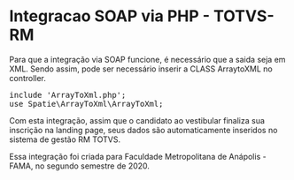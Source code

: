 # Integracao SOAP via PHP - TOTVS-RM

Para que a integração via SOAP funcione, é necessário que a saida seja em XML. Sendo assim, pode ser necessário inserir a CLASS ArraytoXML no controller.

<pre>include 'ArrayToXml.php';
use Spatie\ArrayToXml\ArrayToXml;</pre>

Com esta integração, assim que o candidato ao vestibular finaliza sua inscrição na landing page, seus dados são automaticamente inseridos no sistema de gestão RM TOTVS.

Essa integração foi criada para Faculdade Metropolitana de Anápolis - FAMA, no segundo semestre de 2020. 
